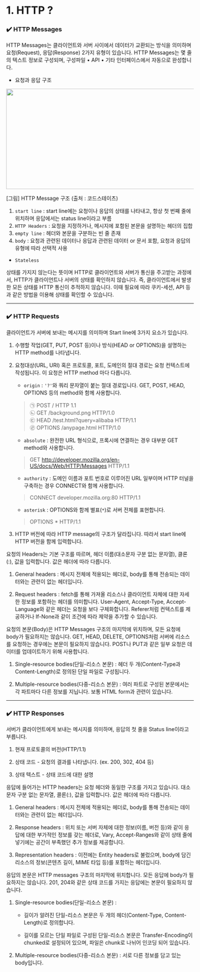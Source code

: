 # 1. HTTP ?

### ✔️ HTTP Messages

HTTP Messages는 클라이언트와 서버 사이에서 데이터가 교환되는 방식을 의미하며 요청(Request), 응답(Response) 2가지 유형이 있습니다. HTTP Messages는 몇 줄의 텍스트 정보로 구성되며, 구성파일 • API • 기타 인터페이스에서 자동으로 완성합니다.

- 요청과 응답 구조

<img src = "https://postfiles.pstatic.net/MjAyMzA1MjNfMjk2/MDAxNjg0ODE2MjY3Njk3.0LCq1MKrzIVEiZQZEVdXHCCrFW2YFiXio4y-qvt_Xncg.Hv63R5FzLnEk6eKFB3meJA49czddvU42-N9olM4t2dAg.PNG.dkdnmju/%EC%8A%A4%ED%81%AC%EB%A6%B0%EC%83%B7_2023-05-23_132914.png?type=w773" width = 650 height = 270>

[그림] HTTP Message 구조 (출처 : 코드스테이츠)

1. `start line` : start line에는 요청이나 응답의 상태를 나타내고, 항상 첫 번째 줄에 위치하며 응답에서는 status line이라고 부름
2. `HTTP Headers` : 요청을 지정하거나, 메시지에 포함된 본문을 설명하는 헤더의 집합
3. `empty line` : 헤더와 본문을 구분하는 빈 줄 존재
4. `body` : 요청과 관련된 데이터나 응답과 관련된 데이터 or 문서 포함, 요청과 응답의 유형에 따라 선택적 사용

- `Stateless`

상태를 가지지 않는다는 뜻이며 HTTP로 클라이언트와 서버가 통신을 주고받는 과정에서, HTTP가 클라이언트나 서버의 상태를 확인하지 않습니다. 즉, 클라이언트에서 발생한 모든 상태를 HTTP 통신이 추적하지 않습니다. 이때 필요에 따라 쿠키-세션, API 등과 같은 방법을 이용해 상태를 확인할 수 있습니다. 

---

### ✔️ HTTP Requests

클라이언트가 서버에 보내는 메시지를 의미하며 Start line에 3가지 요소가 있습니다.

1. 수행할 작업(GET, PUT, POST 등)이나 방식(HEAD or OPTIONS)을 설명하는 HTTP method를 나타냅니다.

2. 요청대상(URL, URI) 혹은 프로토콜, 포트, 도메인의 절대 경로는 요청 컨텍스트에 작성됩니다. 이 요청은 HTTP method 마다 다릅니다.

    - `origin` : `'?'`와 쿼리 문자열이 붙는 절대 경로입니다. GET, POST, HEAD, OPTIONS 등의 method와 함께 사용합니다.
    >
    > ㉠ POST / HTTP 1.1   
    > ㉡ GET /background.png HTTP/1.0   
    > ㉢ HEAD /test.html?query=alibaba HTTP/1.1   
    > ㉣ OPTIONS /anypage.html HTTP/1.0 

    - `absolute` : 완전한 URL 형식으로, 프록시에 연결하는 경우 대부분 GET method와 사용합니다.

    > GET http://developer.mozilla.org/en-US/docs/Web/HTTP/Messages HTTP/1.1 

    - `authority` : 도메인 이름과 포트 번호로 이루어진 URL 일부이며 HTTP 터널을 구축하는 경우 CONNECT와 함께 사용합니다.

    > CONNECT developer.mozilla.org:80 HTTP/1.1

    - `asterisk` : OPTIONS와 함께 별표(`*`)로 서버 전체를 표현합니다.

    > OPTIONS * HTTP/1.1

3. HTTP 버전에 따라 HTTP message의 구조가 달라집니다. 따라서 start line에 HTTP 버전을 함께 입력합니다.

요청의 Headers는 기본 구조를 따르며, 헤더 이름(대소문자 구분 없는 문자열), 클론(:), 값을 입력합니다. 값은 헤더에 따라 다릅니다.

1. General headers : 메시지 전체에 적용되는 헤더로, body를 통해 전송되는 데이터와는 관련이 없는 헤더입니다.

2. Request headers : fetch를 통해 가져올 리소스나 클라이언트 자체에 대한 자세한 정보를 포함하는 헤더를 의미합니다. User-Agent, Accept-Type, Accept-Language와 같은 헤더는 요청을 보다 구체화합니다. Referer처럼 컨텍스트를 제공하거나 If-None과 같이 조건에 따라 제약을 추가할 수 있습니다.

요청의 본문(Body)은 HTTP Messages 구조의 마지막에 위치하며, 모든 요청에 body가 필요하지는 않습니다. GET, HEAD, DELETE, OPTIONS처럼 서버에 리소스를 요청하는 경우에는 본문이 필요하지 않습니다. POST나 PUT과 같은 일부 요청은 데이터를 업데이트하기 위해 사용합니다.

1. Single-resource bodies(단일-리소스 본문) : 헤더 두 개(Content-Type과 Content-Length)로 정의된 단일 파일로 구성됩니다.

2. Multiple-resource bodies(다중-리소스 본문) : 여러 파트로 구성된 본문에서는 각 파트마다 다른 정보를 지닙니다. 보통 HTML form과 관련이 있습니다.

---

### ✔️ HTTP Responses

서버가 클라이언트에게 보내는 메시지를 의미하며, 응답의 첫 줄을 Status line이라고 부릅니다.

1. 현재 프로토콜의 버전(HTTP/1.1)

2. 상태 코드 - 요청의 결과를 나타냅니다. (ex. 200, 302, 404 등)
3. 상태 텍스트 - 상태 코드에 대한 설명

응답에 들어가는 HTTP headers는 요청 헤더와 동일한 구조를 가지고 있습니다. 대소문자 구분 없는 문자열, 콜론(:), 값을 입력합니다. 값은 헤더에 따라 다릅니다. 

1. General headers : 메시지 전체에 적용되는 헤더로, body를 통해 전송되는 데이터와는 관련이 없는 헤더입니다.

2. Response headers : 위치 또는 서버 자체에 대한 정보(이름, 버전 등)와 같이 응답에 대한 부가적인 정보를 갖는 헤더로, Vary, Accept-Ranges와 같이 상태 줄에 넣기에는 공간이 부족했던 추가 정보를 제공합니다.
3. Representation headers : 이전에는 Entity headers로 불렀으며, body에 담긴 리소스의 정보(콘텐츠 길이, MIME 타입 등)를 포함하는 헤더입니다.


응답의 본문은 HTTP messages 구조의 마지막에 위치합니다. 모든 응답에 body가 필요하지는 않습니다. 201, 204와 같은 상태 코드를 가지는 응답에는 본문이 필요하지 않습니다.

1. Single-resource bodies(단일-리소스 본문) :

    - 길이가 알려진 단일-리소스 본문은 두 개의 헤더(Content-Type, Content-Length)로 정의합니다.

    - 길이를 모르는 단일 파일로 구성된 단일-리소스 본문은 Transfer-Encoding이 chunked로 설정되어 있으며, 파일은 chunk로 나뉘어 인코딩 되어 있습니다.
    
2. Multiple-resource bodies(다중-리소스 본문) : 서로 다른 정보를 담고 있는 body입니다.